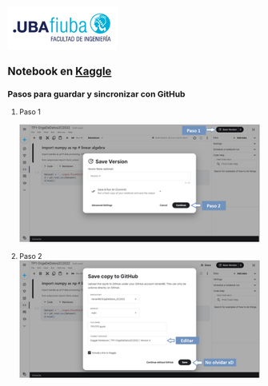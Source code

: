 
<img class="img-responsive" src="https://github.com/nbrian96/Source/blob/main/orgadedatos2c2022/image1.png"> 


## Notebook en <a href="https://www.kaggle.com/code/nelson96/tp1-orgadedatos2c2022/notebook">Kaggle</a>

### Pasos para guardar y sincronizar con GitHub
<ol>
  <li>Paso 1</li><br>
  <img src="https://github.com/nbrian96/Source/blob/main/paso1.png" class="img-rounded">
  <br><br>
  <li>Paso 2</li>
  <img src="https://github.com/nbrian96/Source/blob/main/paso2.png" class="img-rounded">
</ol>


